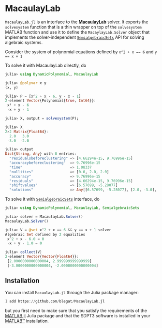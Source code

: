 # MacaulayLab

`MacaulayLab.jl` is an interface to the **[MacaulayLab](http://www.macaulaylab.net/)**
solver. It exports the `solvesystem` function that is a thin wrapper on top of the
`solvesystem` MATLAB function and use it to define the `MacaylayLab.Solver` object that
implements the solver-independent [`SemialgebraicSets`](https://github.com/JuliaAlgebra/SemialgebraicSets.jl) API for solving algebraic systems.

Consider the system of polynomial equations defined by
`x^2 + x == 6` and `y == x + 1`

To solve it with MacaulayLab directly, do
```julia
julia> using DynamicPolynomial, MacaulayLab

julia> @polyvar x y
(x, y)

julia> P = [x^2 + x - 6, y - x - 1]
2-element Vector{Polynomial{true, Int64}}:
 x² + x - 6
 -x + y - 1

julia> X, output = solvesystem(P);

julia> X
2×2 Matrix{Float64}:
  2.0   3.0
 -3.0  -2.0

julia> output
Dict{String, Any} with 8 entries:
  "residualsbeforeclustering" => [4.66294e-15, 9.76996e-15]
  "accuracybeforeclustering"  => 9.76996e-15
  "time"                      => 1.08337
  "nullities"                 => [0.0, 2.0, 2.0]
  "accuracy"                  => 9.76996e-15
  "residuals"                 => [4.66294e-15, 9.76996e-15]
  "shiftvalues"               => [6.57699, -5.28077]
  "solutions"                 => Any[[6.57699, -5.28077], [2.0, -3.0], [3.0, -2.0]]
```
To solve it with [`SemialgebraicSets`](https://github.com/JuliaAlgebra/SemialgebraicSets.jl) interface, do
```julia
julia> using DynamicPolynomial, MacaulayLab, SemialgebraicSets

julia> solver = MacaulayLab.Solver()
MacaulayLab.Solver()

julia> V = @set x^2 + x == 6 && y == x + 1 solver
Algebraic Set defined by 2 equalities
 x^2 + x - 6.0 = 0
 -x + y - 1.0 = 0

julia> collect(V)
2-element Vector{Vector{Float64}}:
 [2.0000000000000004, 2.999999999999999]
 [-3.0000000000000004, -2.0000000000000004]
```

## Installation

You can install `MacaulayLab.jl` through the Julia package manager:
```julia
] add https://github.com/blegat/MacaulayLab.jl
```
but you first need to make sure that you satisfy the requirements of the
[MATLAB.jl](https://github.com/JuliaInterop/MATLAB.jl) Julia package and that
the SDPT3 software is installed in your
[MATLAB™](http://www.mathworks.com/products/matlab/) installation.
